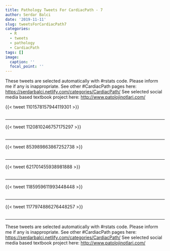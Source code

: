 ```yaml
---
title: Pathology Tweets For CardiacPath - 7
author: Serdar Balci
date: '2019-11-11'
slug: tweetsForCardiacPath7
categories:
  - R
  - tweets
  - pathology
  - CardiacPath
tags: []
image:
  caption: ''
  focal_point: ''
---
```



These tweets are selected automatically with #rstats code. Please inform me if any is inappropriate.
See other #CardiacPath pages here: https://serdarbalci.netlify.com/categories/CardiacPath/ 
See selected social media based textbook project here: http://www.patolojinotlari.com/

{{< tweet 1101578157944119301 >}}
<br>
<br>
<hr>
{{< tweet 1120810246757175297 >}}
<br>
<br>
<hr>
{{< tweet 853989863867252738 >}}
<br>
<br>
<hr>
{{< tweet 621701455938981888 >}}
<br>
<br>
<hr>
{{< tweet 1185959611993448448 >}}
<br>
<br>
<hr>
{{< tweet 1177974886276448257 >}}
<br>
<br>
<hr>


These tweets are selected automatically with #rstats code. Please inform me if any is inappropriate.
See other #CardiacPath pages here: https://serdarbalci.netlify.com/categories/CardiacPath/ 
See selected social media based textbook project here: http://www.patolojinotlari.com/
